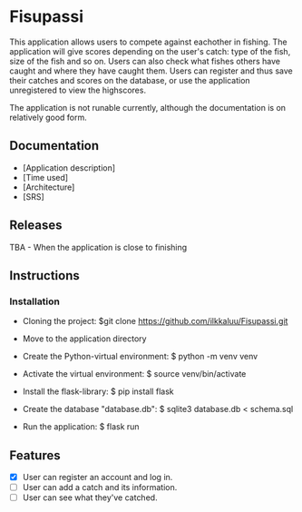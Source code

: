 # Fisupassi

This application allows users to compete against eachother in fishing. The application will give scores depending on the user's catch: type of the fish, size of the fish and so on. Users can also check what fishes others have caught and where they have caught them. Users can register and thus save their catches and scores on the database, or use the application unregistered to view the highscores.  

The application is not runable currently, although the documentation is on relatively good form. 

## Documentation
* [Application description]
* [Time used]
* [Architecture]
* [SRS]
## Releases
TBA - When the application is close to finishing  

## Instructions
### Installation
- Cloning the project: $git clone https://github.com/ilkkaluu/Fisupassi.git

- Move to the application directory

- Create the Python-virtual environment: $ python -m venv venv

- Activate the virtual environment: $ source venv/bin/activate

- Install the flask-library: $ pip install flask

- Create the database "database.db": $ sqlite3 database.db < schema.sql

- Run the application: $ flask run

## Features
- [x] User can register an account and log in.
- [ ] User can add a catch and its information.
- [ ] User can see what they've catched.
